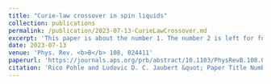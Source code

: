 ```yaml
---
title: "Curie-law crossover in spin liquids"
collection: publications
permalink: /publication/2023-07-13-CurieLawCrossover.md
excerpt: 'This paper is about the number 1. The number 2 is left for future work.'
date: 2023-07-13
venue: 'Phys. Rev. <b>B</b> 108, 024411'
paperurl: 'https://journals.aps.org/prb/abstract/10.1103/PhysRevB.108.024411'
citation: 'Rico Pohle and Ludovic D. C. Jaubert &quot; Paper Title Number 1.&quot; <i>Journal 1</i>. 1(1).'
---
```

